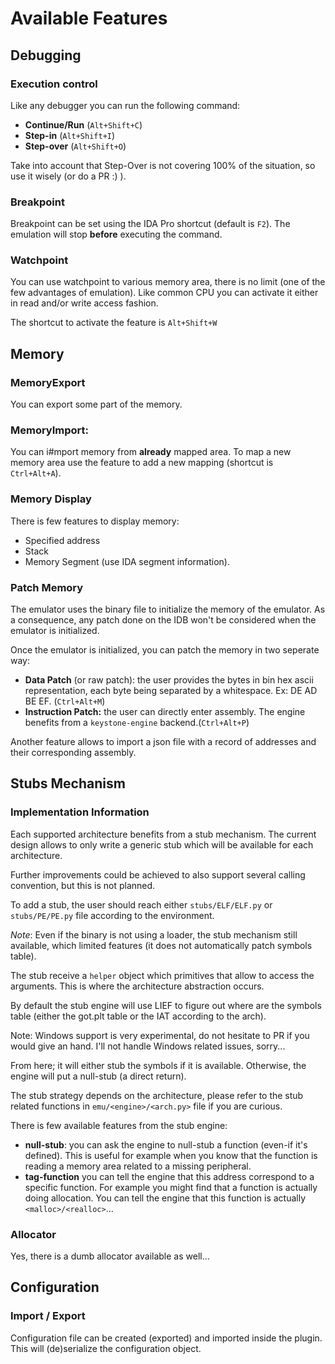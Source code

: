 # Available Features 


## Debugging

### Execution control 

Like any debugger you can run the following command: 

- **Continue/Run** (`Alt+Shift+C`)
- **Step-in** (`Alt+Shift+I`)
- **Step-over** (`Alt+Shift+O`)

Take into account that Step-Over is not covering 100% of 
the situation, so use it wisely (or do a PR :) ). 


### Breakpoint

Breakpoint can be set using the IDA Pro shortcut (default is `F2`). 
The emulation will stop **before** executing the command.

### Watchpoint

You can use watchpoint to various memory area, there is no limit (one of the few advantages of emulation).
Like common CPU you can activate it either in read and/or write access fashion. 

The shortcut to activate the feature is `Alt+Shift+W`

## Memory

### MemoryExport

You can export some part of the memory. 

### MemoryImport:

You can i#mport memory from **already** mapped area.
To map a new memory area use the feature to add a new mapping (shortcut is `Ctrl+Alt+A`). 

### Memory Display 

There is few features to display memory: 

- Specified address 
- Stack
- Memory Segment (use IDA segment information). 

### Patch Memory 

The emulator uses the binary file to initialize the memory of the emulator. 
As a consequence, any patch done on the IDB won't be considered when the emulator is 
initialized. 

Once the emulator is initialized, you can patch the memory in two seperate way: 

- **Data Patch** (or raw patch): the user provides the bytes in bin hex ascii representation,
each byte being separated by a whitespace. Ex: DE AD BE EF. (`Ctrl+Alt+M`) 
- **Instruction Patch:** the user can directly enter assembly. The engine benefits from a `keystone-engine` 
backend.(`Ctrl+Alt+P`)  

Another feature allows to import a json file with a record of addresses and their corresponding assembly. 


## Stubs Mechanism 

### Implementation Information 
Each supported architecture benefits from a stub mechanism. 
The current design allows to only write a generic stub which will 
be available for each architecture. 

Further improvements could be achieved to also support several calling convention,
but this is not planned. 

To add a stub, the user should reach either `stubs/ELF/ELF.py` or `stubs/PE/PE.py` file 
according to the environment. 

*Note*: Even if the binary is not using a loader, the stub mechanism still available, 
which limited features (it does not automatically patch symbols table). 

The stub receive a `helper` object which primitives that allow to access the arguments. 
This is where the architecture abstraction occurs. 

By default the stub engine will use LIEF to figure out where are the symbols table (either 
the got.plt table or the IAT according to the arch). 

Note: Windows support is very experimental, do not hesitate to PR if you would give an hand. 
I'll not handle Windows related issues, sorry... 

From here; it will either stub the symbols if it is available. Otherwise, the engine will 
put a null-stub (a direct return). 

The stub strategy depends on the architecture, please refer to the stub related functions in `emu/<engine>/<arch.py>` 
file if you are curious.

There is few available features from the stub engine: 

- **null-stub**: you can ask the engine to null-stub a function (even-if it's defined). 
This is useful for example when you know that the function is reading a memory area related to 
a missing peripheral. 
- **tag-function** you can tell the engine that this address correspond to a specific function. 
For example you might find that a function is actually doing allocation. You can tell the engine that
this function is actually `<malloc>/<realloc>`... 

### Allocator 

Yes, there is a dumb allocator available as well...

## Configuration 

### Import / Export 

Configuration file can be created (exported) and imported inside
the plugin. This will (de)serialize the configuration object. 



